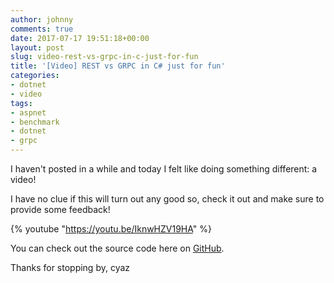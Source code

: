```yaml
---
author: johnny
comments: true
date: 2017-07-17 19:51:18+00:00
layout: post
slug: video-rest-vs-grpc-in-c-just-for-fun
title: '[Video] REST vs GRPC in C# just for fun'
categories:
- dotnet
- video
tags:
- aspnet
- benchmark
- dotnet
- grpc
---
```


I haven't posted in a while and today I felt like doing something different: a video!

I have no clue if this will turn out any good so, check it out and make sure to provide some feedback!

{% youtube "https://youtu.be/IknwHZV19HA" %}

You can check out the source code here on [GitHub](https://github.com/joaofbantunes/RestVsGrpcSample).

Thanks for stopping by, cyaz
